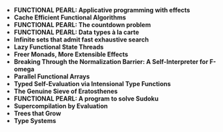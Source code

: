 <ul>
                <li><b><a target="_blank" href="https://github.com/manjunath5496/Functional-Programming-Papers/blob/master/fpa(1).pdf" style="text-decoration:none;">FUNCTIONAL PEARL: Applicative programming with effects</a></b></li>
                <li><b><a target="_blank" href="https://github.com/manjunath5496/Functional-Programming-Papers/blob/master/fpa(2).pdf" style="text-decoration:none;">Cache Efficient Functional Algorithms</a></b></li>
                <li><b><a target="_blank" href="https://github.com/manjunath5496/Functional-Programming-Papers/blob/master/fpa(3).pdf" style="text-decoration:none;">FUNCTIONAL PEARL: The countdown problem</a></b></li>
                <li><b><a target="_blank" href="https://github.com/manjunath5496/Functional-Programming-Papers/blob/master/fpa(4).pdf" style="text-decoration:none;">FUNCTIONAL PEARL: Data types à la carte</a></b></li>
                <li><b><a target="_blank" href="https://github.com/manjunath5496/Functional-Programming-Papers/blob/master/fpa(5).pdf" style="text-decoration:none;">Infinite sets that admit fast exhaustive search</a></b></li>
                <li><b><a target="_blank" href="https://github.com/manjunath5496/Functional-Programming-Papers/blob/master/fpa(6).pdf" style="text-decoration:none;">Lazy Functional State Threads </a></b></li>
                <li><b><a target="_blank" href="https://github.com/manjunath5496/Functional-Programming-Papers/blob/master/fpa(7).pdf" style="text-decoration:none;">Freer Monads, More Extensible Effects</a></b></li>
                <li><b><a target="_blank" href="https://github.com/manjunath5496/Functional-Programming-Papers/blob/master/fpa(8).pdf" style="text-decoration:none;">Breaking Through the Normalization Barrier: A Self-Interpreter for F-omega</a></b></li>
                <li><b><a target="_blank" href="https://github.com/manjunath5496/Functional-Programming-Papers/blob/master/fpa(9).pdf" style="text-decoration:none;">Parallel Functional Arrays</a></b></li>
                <li><b><a target="_blank" href="https://github.com/manjunath5496/Functional-Programming-Papers/blob/master/fpa(10).pdf" style="text-decoration:none;">Typed Self-Evaluation via Intensional Type Functions</a></b></li>
                <li><b><a target="_blank" href="https://github.com/manjunath5496/Functional-Programming-Papers/blob/master/fpa(11).pdf" style="text-decoration:none;">The Genuine Sieve of Eratosthenes</a></b></li>
                <li><b><a target="_blank" href="https://github.com/manjunath5496/Functional-Programming-Papers/blob/master/fpa(12).pdf" style="text-decoration:none;">FUNCTIONAL PEARL: A program to solve Sudoku</a></b></li>
                <li><b><a target="_blank" href="https://github.com/manjunath5496/Functional-Programming-Papers/blob/master/fpa(13).pdf" style="text-decoration:none;">Supercompilation by Evaluation</a></b></li>
                <li><b><a target="_blank" href="https://github.com/manjunath5496/Functional-Programming-Papers/blob/master/fpa(14).pdf" style="text-decoration:none;">Trees that Grow</a></b></li>
                <li><b><a target="_blank" href="https://github.com/manjunath5496/Functional-Programming-Papers/blob/master/fpa(15).pdf" style="text-decoration:none;">Type Systems</a></b></li>
              



  
               
</ul>
